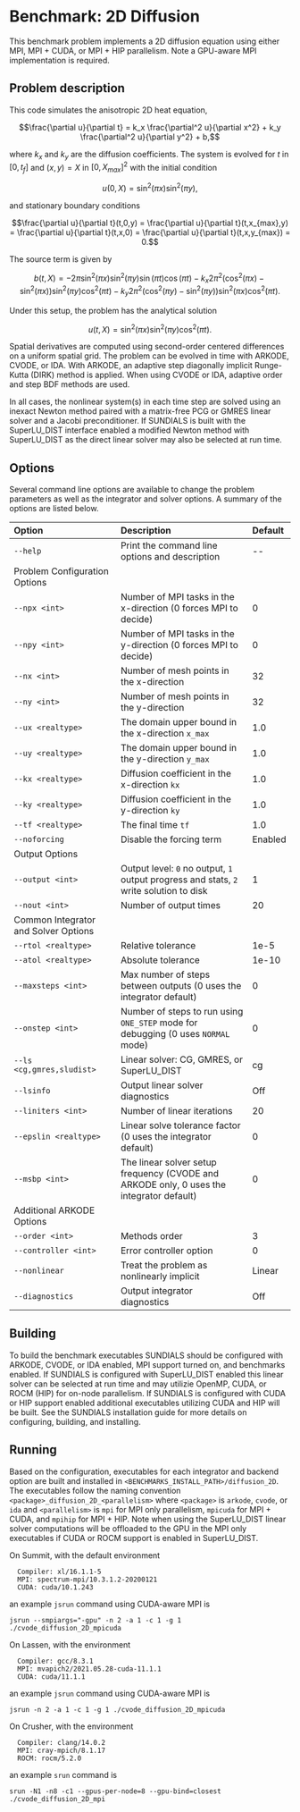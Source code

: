 # Benchmark: 2D Diffusion

This benchmark problem implements a 2D diffusion equation using either MPI,
MPI + CUDA, or MPI + HIP parallelism. Note a GPU-aware MPI implementation is
required.

## Problem description

This code simulates the anisotropic 2D heat equation,

$$\frac{\partial u}{\partial t} = k_x \frac{\partial^2 u}{\partial x^2} + k_y \frac{\partial^2 u}{\partial y^2} + b,$$

where $k_x$ and $k_y$ are the diffusion coefficients. The system is evolved for
$t$ in $[0, t_f]$ and $(x,y) = X$ in $[0, X_{max}]^2$ with the initial condition

$$u(0,X) = \sin^2(\pi x) \sin^2(\pi y),$$

and stationary boundary conditions

$$\frac{\partial u}{\partial t}(t,0,y) = \frac{\partial u}{\partial t}(t,x_{max},y) = \frac{\partial u}{\partial t}(t,x,0) = \frac{\partial u}{\partial t}(t,x,y_{max}) = 0.$$

The source term is given by

$$b(t,X) = -2 \pi \sin^2(\pi x) \sin^2(\pi y) \sin(\pi t) \cos(\pi t) - k_x 2 \pi^2 (\cos^2(\pi x) - \sin^2(\pi x)) \sin^2(\pi y) \cos^2(\pi t) - k_y 2 \pi^2 (\cos^2(\pi y) - \sin^2(\pi y)) \sin^2(\pi x) \cos^2(\pi t).$$

Under this setup, the problem has the analytical solution

$$u(t,X) = \sin^2(\pi x) \sin^2(\pi y) \cos^2(\pi t).$$

Spatial derivatives are computed using second-order centered differences on a
uniform spatial grid. The problem can be evolved in time with ARKODE, CVODE, or
IDA. With ARKODE, an adaptive step diagonally implicit Runge-Kutta (DIRK) method
is applied. When using CVODE or IDA, adaptive order and step BDF methods are
used.

In all cases, the nonlinear system(s) in each time step are solved using an
inexact Newton method paired with a matrix-free PCG or GMRES linear solver and a
Jacobi preconditioner. If SUNDIALS is built with the SuperLU_DIST interface enabled
a modified Newton method with SuperLU_DIST as the direct linear solver may also be
selected at run time.

## Options

Several command line options are available to change the problem parameters
as well as the integrator and solver options. A summary of the options are
listed below.

| Option                               | Description                                                                              | Default |
|:-------------------------------------|:-----------------------------------------------------------------------------------------|:--------|
| `--help`                             | Print the command line options and description                                           | --      |
| Problem Configuration Options        |                                                                                          |         |
| `--npx <int>`                        | Number of MPI tasks in the x-direction (0 forces MPI to decide)                          | 0       |
| `--npy <int>`                        | Number of MPI tasks in the y-direction (0 forces MPI to decide)                          | 0       |
| `--nx <int>`                         | Number of mesh points in the x-direction                                                 | 32      |
| `--ny <int>`                         | Number of mesh points in the y-direction                                                 | 32      |
| `--ux <realtype>`                    | The domain upper bound in the x-direction `x_max`                                        | 1.0     |
| `--uy <realtype>`                    | The domain upper bound in the y-direction `y_max`                                        | 1.0     |
| `--kx <realtype>`                    | Diffusion coefficient in the x-direction `kx`                                            | 1.0     |
| `--ky <realtype>`                    | Diffusion coefficient in the y-direction `ky`                                            | 1.0     |
| `--tf <realtype>`                    | The final time `tf`                                                                      | 1.0     |
| `--noforcing`                        | Disable the forcing term                                                                 | Enabled |
| Output Options                       |                                                                                          |         |
| `--output <int>`                     | Output level: `0` no output, `1` output progress and stats, `2` write solution to disk   | 1       |
| `--nout <int>`                       | Number of output times                                                                   | 20      |
| Common Integrator and Solver Options |                                                                                          |         |
| `--rtol <realtype>`                  | Relative tolerance                                                                       | 1e-5    |
| `--atol <realtype>`                  | Absolute tolerance                                                                       | 1e-10   |
| `--maxsteps <int>`                   | Max number of steps between outputs (0 uses the integrator default)                      | 0       |
| `--onstep <int>`                     | Number of steps to run using `ONE_STEP` mode for debugging (0 uses `NORMAL` mode)        | 0       |
| `--ls <cg,gmres,sludist>`            | Linear solver: CG, GMRES, or SuperLU_DIST                                                | cg      |
| `--lsinfo`                           | Output linear solver diagnostics                                                         | Off     |
| `--liniters <int>`                   | Number of linear iterations                                                              | 20      |
| `--epslin <realtype>`                | Linear solve tolerance factor (0 uses the integrator default)                            | 0       |
| `--msbp <int>`                       | The linear solver setup frequency (CVODE and ARKODE only, 0 uses the integrator default) | 0       |
| Additional ARKODE Options            |                                                                                          |         |
| `--order <int>`                      | Methods order                                                                            | 3       |
| `--controller <int>`                 | Error controller option                                                                  | 0       |
| `--nonlinear`                        | Treat the problem as nonlinearly implicit                                                | Linear  |
| `--diagnostics`                      | Output integrator diagnostics                                                            | Off     |

## Building

To build the benchmark executables SUNDIALS should be configured with ARKODE,
CVODE, or IDA enabled, MPI support turned on, and benchmarks enabled. If
SUNDIALS is configured with SuperLU_DIST enabled this linear solver can be
selected at run time and may utilizie OpenMP, CUDA, or ROCM (HIP) for on-node
parallelism. If SUNDIALS is configured with CUDA or HIP support enabled
additional executables utilizing CUDA and HIP will be built. See the SUNDIALS
installation guide for more details on configuring, building, and installing.

## Running

Based on the configuration, executables for each integrator and backend option
are built and installed in `<BENCHMARKS_INSTALL_PATH>/diffusion_2D`. The
executables follow the naming convention `<package>_diffusion_2D_<parallelism>`
where `<package>` is `arkode`, `cvode`, or `ida` and `<parallelism>` is `mpi` for
MPI only parallelism, `mpicuda` for MPI + CUDA, and `mpihip` for MPI + HIP. Note
when using the SuperLU_DIST linear solver computations will be offloaded to the
GPU in the MPI only executables if CUDA or ROCM support is enabled in SuperLU_DIST.

On Summit, with the default environment
```
  Compiler: xl/16.1.1-5
  MPI: spectrum-mpi/10.3.1.2-20200121
  CUDA: cuda/10.1.243
```
an example `jsrun` command using CUDA-aware MPI is
```
jsrun --smpiargs="-gpu" -n 2 -a 1 -c 1 -g 1 ./cvode_diffusion_2D_mpicuda
```

On Lassen, with the environment
```
  Compiler: gcc/8.3.1
  MPI: mvapich2/2021.05.28-cuda-11.1.1
  CUDA: cuda/11.1.1
```
an example `jsrun` command using CUDA-aware MPI is
```
jsrun -n 2 -a 1 -c 1 -g 1 ./cvode_diffusion_2D_mpicuda
```

On Crusher, with the environment
```
  Compiler: clang/14.0.2
  MPI: cray-mpich/8.1.17
  ROCM: rocm/5.2.0
```
an example `srun` command is
```
srun -N1 -n8 -c1 --gpus-per-node=8 --gpu-bind=closest ./cvode_diffusion_2D_mpi
```
